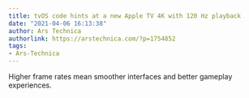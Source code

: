 ```yaml
---
title: tvOS code hints at a new Apple TV 4K with 120 Hz playback
date: "2021-04-06 16:13:38"
author: Ars Technica
authorlink: https://arstechnica.com/?p=1754852
tags:
- Ars-Technica
---
```

Higher frame rates mean smoother interfaces and better gameplay experiences.